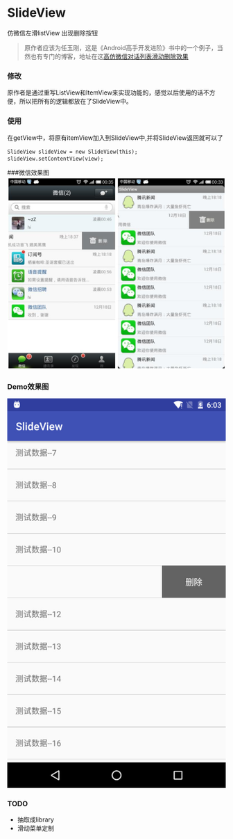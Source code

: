 # SlideView
仿微信左滑listView 出现删除按钮

> 原作者应该为任玉刚，这是《Android高手开发进阶》书中的一个例子，当然也有专门的博客，地址在这[高仿微信对话列表滑动删除效果](http://blog.csdn.net/singwhatiwanna/article/details/17515543)

### 修改
原作者是通过重写ListView和ItemView来实现功能的，感觉以后使用的话不方便，所以把所有的逻辑都放在了SlideView中。

### 使用
在getView中，将原有itemView加入到SlideView中,并将SlideView返回就可以了
```
SlideView slideView = new SlideView(this);
slideView.setContentView(view);
```

###微信效果图
![](image/display-1.jpg)
### Demo效果图
![](image/display-2.jpg)

### TODO
- 抽取成library
- 滑动菜单定制
